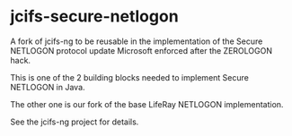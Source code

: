 # jcifs-secure-netlogon

A fork of jcifs-ng to be reusable in the implementation of the Secure NETLOGON protocol update Microsoft enforced after the ZEROLOGON hack.

This is one of the 2 building blocks needed to implement Secure NETLOGON in Java.

The other one is our fork of the base LifeRay NETLOGON implementation.

See the jcifs-ng project for details.

